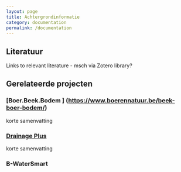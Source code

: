 ```yaml
---
layout: page
title: Achtergrondinformatie
category: documentation
permalink: /documentation
---
```

## Literatuur
Links to relevant literature - msch via Zotero library?

## Gerelateerde projecten
### [Boer.Beek.Bodem ] (https://www.boerennatuur.be/beek-boer-bodem/)
korte samenvatting

### [Drainage Plus](www.agrobeheercentrum.be/Projecten/Drainage-Plus)
korte samenvatting

### B-WaterSmart